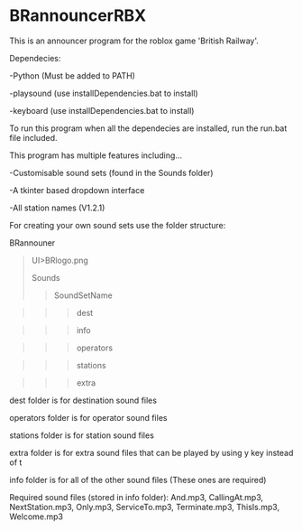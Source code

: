 # BRannouncerRBX
This is an announcer program for the roblox game 'British Railway'.

Dependecies:

-Python (Must be added to PATH)

-playsound (use installDependencies.bat to install)

-keyboard (use installDependencies.bat to install)

To run this program when all the dependecies are installed, run the run.bat file included.

This program has multiple features including...

-Customisable sound sets (found in the Sounds folder)

-A tkinter based dropdown interface

-All station names (V1.2.1)


For creating your own sound sets use the folder structure:  

BRannouner

>UI>BRlogo.png
>
>Sounds
>>SoundSetName

>>>dest

>>>info

>>>operators

>>>stations

>>>extra

dest folder is for destination sound files

operators folder is for operator sound files

stations folder is for station sound files

extra folder is for extra sound files that can be played by using y key instead of t

info folder is for all of the other sound files (These ones are required)


Required sound files (stored in info folder): And.mp3, CallingAt.mp3, NextStation.mp3, Only.mp3, ServiceTo.mp3, Terminate.mp3, ThisIs.mp3, Welcome.mp3
